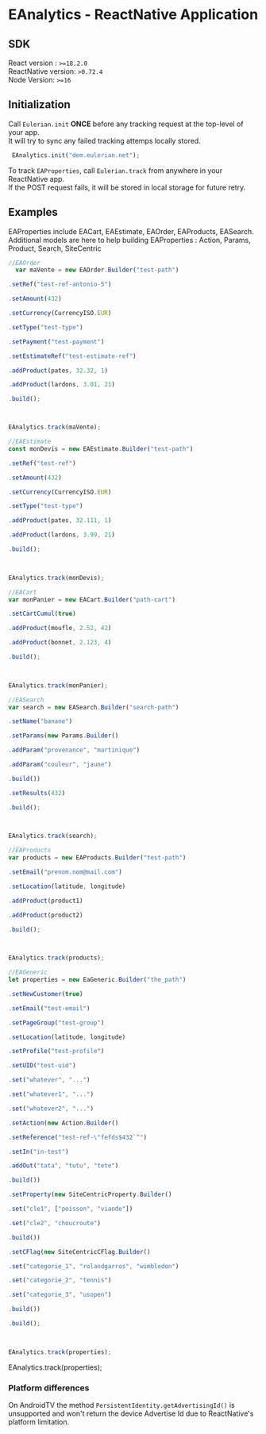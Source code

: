 # EAnalytics - ReactNative Application

## SDK
React version : `>=18.2.0`  
ReactNative version: `>0.72.4`  
Node Version: `>=16`


## Initialization


Call `Eulerian.init` **ONCE** before any tracking request at the top-level of your app.  
It will try to sync any failed tracking attemps locally stored.

```javascript  
 EAnalytics.init("dem.eulerian.net");  
```  


To track `EAProperties`, call `Eulerian.track` from anywhere in your ReactNative app.  
If the POST request fails, it will be stored in local storage for future retry.


## Examples

EAProperties include EACart, EAEstimate, EAOrder, EAProducts, EASearch.
Additional models are here to help building EAProperties : Action, Params, Product, Search, SiteCentric
  ```javascript  
  //EAOrder
    var maVente = new EAOrder.Builder("test-path")

.setRef("test-ref-antonio-5")

.setAmount(432)

.setCurrency(CurrencyISO.EUR)

.setType("test-type")

.setPayment("test-payment")

.setEstimateRef("test-estimate-ref")

.addProduct(pates, 32.32, 1)

.addProduct(lardons, 3.01, 21)

.build();

  

EAnalytics.track(maVente);
  ```  


```javascript  
//EAEstimate
const monDevis = new EAEstimate.Builder("test-path")

.setRef("test-ref")

.setAmount(432)

.setCurrency(CurrencyISO.EUR)

.setType("test-type")

.addProduct(pates, 32.111, 1)

.addProduct(lardons, 3.99, 21)

.build();

  

EAnalytics.track(monDevis); 
```  

```javascript  
//EACart
var monPanier = new EACart.Builder("path-cart")

.setCartCumul(true)

.addProduct(moufle, 2.52, 42)

.addProduct(bonnet, 2.123, 4)

.build();

  

EAnalytics.track(monPanier);
```  

```javascript  
//EASearch
var search = new EASearch.Builder("search-path")

.setName("banane")

.setParams(new Params.Builder()

.addParam("provenance", "martinique")

.addParam("couleur", "jaune")

.build())

.setResults(432)

.build();

  

EAnalytics.track(search); 
```  

```javascript  
//EAProducts
var products = new EAProducts.Builder("test-path")

.setEmail("prenom.nom@mail.com")

.setLocation(latitude, longitude)

.addProduct(product1)

.addProduct(product2)

.build();

  

EAnalytics.track(products);
```  
```javascript  
//EAGeneric
let properties = new EaGeneric.Builder("the_path")

.setNewCustomer(true)

.setEmail("test-email")

.setPageGroup("test-group")

.setLocation(latitude, longitude)

.setProfile("test-profile")

.setUID("test-uid")

.set("whatever", "...")

.set("whatever1", "...")

.set("whatever2", "...")

.setAction(new Action.Builder()

.setReference("test-ref-\"fefds$432`^")

.setIn("in-test")

.addOut("tata", "tutu", "tete")

.build())

.setProperty(new SiteCentricProperty.Builder()

.set("cle1", ["poisson", "viande"])

.set("cle2", "choucroute")

.build())

.setCFlag(new SiteCentricCFlag.Builder()

.set("categorie_1", "rolandgarros", "wimbledon")

.set("categorie_2", "tennis")

.set("categorie_3", "usopen")

.build())

.build();

  

EAnalytics.track(properties);
```


EAnalytics.track(properties);

### Platform differences
On AndroidTV the method `PersistentIdentity.getAdvertisingId()` is unsupported and won't return the device Advertise Id due to ReactNative's platform limitation.
  

